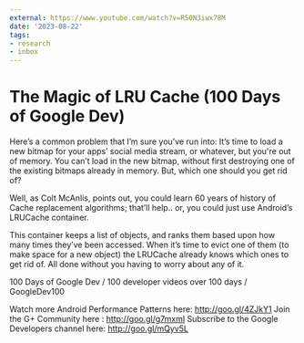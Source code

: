 ```yaml
---
external: https://www.youtube.com/watch?v=R5ON3iwx78M
date: '2023-08-22'
tags:
- research
- inbox
---
```


# The Magic of LRU Cache (100 Days of Google Dev)

Here’s a common problem that I’m sure you’ve run into: It’s time to load a new bitmap for your apps’ social media stream, or whatever, but you're out of memory.  You can’t load in the new bitmap, without first destroying one of the existing bitmaps already in memory. But, which one should you get rid of?

Well, as Colt McAnlis, points out, you could learn 60 years of history of Cache replacement algorithms; that’ll help.. or, you could just use Android’s LRUCache container.

This container keeps a list of objects, and ranks them based upon how many times they’ve been accessed. When it’s time to evict one of them (to make space for a new object) the LRUCache already knows which ones to get rid of. All done without you having to worry about any of it.

100 Days of Google Dev / 100 developer videos over 100 days / GoogleDev100

Watch more Android Performance Patterns here: http://goo.gl/4ZJkY1
Join the G+ Community here : http://goo.gl/g7mxmI
Subscribe to the Google Developers channel here: http://goo.gl/mQyv5L

